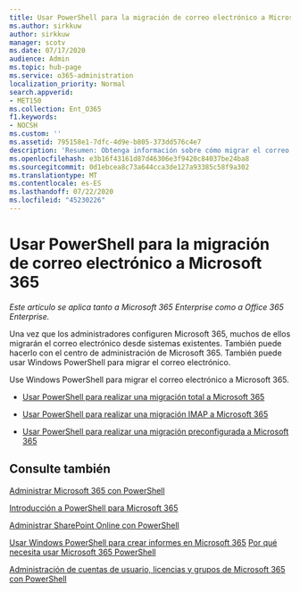 ```yaml
---
title: Usar PowerShell para la migración de correo electrónico a Microsoft 365
ms.author: sirkkuw
author: sirkkuw
manager: scotv
ms.date: 07/17/2020
audience: Admin
ms.topic: hub-page
ms.service: o365-administration
localization_priority: Normal
search.appverid:
- MET150
ms.collection: Ent_O365
f1.keywords:
- NOCSH
ms.custom: ''
ms.assetid: 795158e1-7dfc-4d9e-b805-373dd576c4e7
description: 'Resumen: Obtenga información sobre cómo migrar el correo electrónico a Microsoft 365 mediante Windows PowerShell.'
ms.openlocfilehash: e3b16f43161d87d46306e3f9420c84037be24ba8
ms.sourcegitcommit: 0d1ebcea8c73a644cca3de127a93385c58f9a302
ms.translationtype: MT
ms.contentlocale: es-ES
ms.lasthandoff: 07/22/2020
ms.locfileid: "45230226"
---
```

# <a name="use-powershell-for-email-migration-to-microsoft-365"></a>Usar PowerShell para la migración de correo electrónico a Microsoft 365

*Este artículo se aplica tanto a Microsoft 365 Enterprise como a Office 365 Enterprise.*

Una vez que los administradores configuren Microsoft 365, muchos de ellos migrarán el correo electrónico desde sistemas existentes. También puede hacerlo con el centro de administración de Microsoft 365. También puede usar Windows PowerShell para migrar el correo electrónico.
  
Use Windows PowerShell para migrar el correo electrónico a Microsoft 365. 
  
- [Usar PowerShell para realizar una migración total a Microsoft 365](use-powershell-to-perform-a-cutover-migration-to-office-365.md)
    
- [Usar PowerShell para realizar una migración IMAP a Microsoft 365](use-powershell-to-perform-an-imap-migration-to-office-365.md)
    
- [Usar PowerShell para realizar una migración preconfigurada a Microsoft 365](use-powershell-to-perform-a-staged-migration-to-office-365.md)
    
## <a name="see-also"></a>Consulte también

[Administrar Microsoft 365 con PowerShell](manage-office-365-with-office-365-powershell.md)
  
[Introducción a PowerShell para Microsoft 365](getting-started-with-office-365-powershell.md)
  
[Administrar SharePoint Online con PowerShell](manage-sharepoint-online-with-office-365-powershell.md)
  
[Usar Windows PowerShell para crear informes en Microsoft 365](use-windows-powershell-to-create-reports-in-office-365.md) 
 [Por qué necesita usar Microsoft 365 PowerShell](why-you-need-to-use-office-365-powershell.md)
  
[Administración de cuentas de usuario, licencias y grupos de Microsoft 365 con PowerShell](manage-user-accounts-and-licenses-with-office-365-powershell.md)

